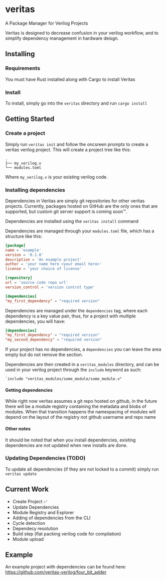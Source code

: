 # veritas
A Package Manager for Verilog Projects

Veritas is designed to decrease confusion in your verilog workflow, and to simplify dependency management in hardware deisgn.

## Installing

### Requirements
You must have Rust installed along with Cargo to install Veritas

### Install
To install, simply go into the `veritas` directory and run `cargo install`

## Getting Started

### Create a project
Simply run `veritas init` and follow the oncsreen prompts to create a veritas verilog project. This will create a project tree like this:
```
.
├── my_verilog.v
└── modules.toml

```
Where `my_verilog.v` is your existing verilog code.

### Installing dependencies
Dependencies in Veritas are simply git repositories for other veritas projects. Currently, packages hosted on GitHub are the only ones that are supported, but custom git server support is coming soon™.

Dependencies are installed using the `veritas install` command

Dependencies are managed through your `modules.toml` file, which has a structure like this:
```toml
[package]
name = 'example'
version = '0.1.0'
description = 'An example project'
author = 'your name here <your email here>'
license = 'your choice of license'

[repository]
url = 'source code repo url'
version_control = 'version control type'

[dependencies]
"my_first_dependency" = "required version"
```
Dependencies are managed under the `dependencies` tag, where each dependency is a key value pair, thus, for a project with multiple dependencies, you will have:
```toml
[dependencies]
"my_first_dependency" = "required version"
"my_second_dependency" = "required version"
```

If your project has no dependencies, a `dependencies` you can leave the area empty but do not remove the section. 

Dependencies are then created in a `veritas_modules` directory, and can be used in your verilog project through the `include` keyword as such:
```
`include "veritas_modules/some_module/some_module.v"
```

#### Getting dependencies 
While right now veritas assumes a git repo hosted on github, in the future there will be a module registry containing the metadata and blobs of modules. When that transition happens the namespacing of modules will depend on the layout of the registry not github username and repo name 

#### Other notes
It should be noted that when you install dependencies, existing dependencies are not updated when new installs are done.

### Updating Dependencies (TODO)
To update all dependencies (if they are not locked to a commit) simply run `veritas update`


## Current Work
 - Create Project ✅
 - Update Dependencies
 - Module Registry and Explorer 
 - Adding of dependencies from the CLI 
 - Cycle detection
 - Dependecy resolution
 - Build step (flat packing verilog code for compilation)
 - Module upload 

## Example
An example project with dependencies can be found here: https://github.com/veritas-verilog/four_bit_adder
